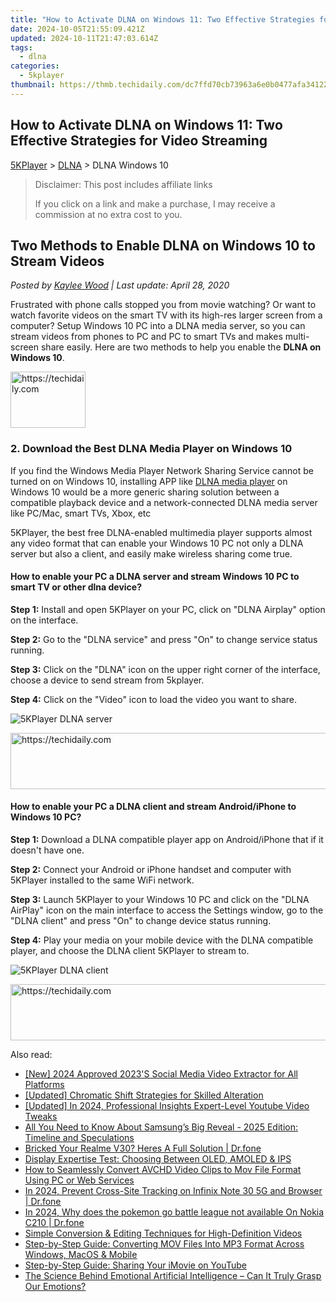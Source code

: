 ```yaml
---
title: "How to Activate DLNA on Windows 11: Two Effective Strategies for Video Streaming"
date: 2024-10-05T21:55:09.421Z
updated: 2024-10-11T21:47:03.614Z
tags:
  - dlna
categories:
  - 5kplayer
thumbnail: https://thmb.techidaily.com/dc7ffd70cb73963a6e0b0477afa34122ac2690b6da8afae499c025285139f98c.png
---
```


## How to Activate DLNA on Windows 11: Two Effective Strategies for Video Streaming

[5KPlayer](https://tools.techidaily.com/5kplayer/products/) \> [DLNA](https://tools.techidaily.com/5kplayer/dlna/) \> DLNA Windows 10

>  Disclaimer: This post includes affiliate links
>
>  If you click on a link and make a purchase, I may receive a commission at no extra cost to you.
>

## Two Methods to Enable DLNA on Windows 10 to Stream Videos

 _Posted by [Kaylee Wood](https://www.quora.com/profile/Amanda-Hu-21) | Last update: April 28, 2020_

Frustrated with phone calls stopped you from movie watching? Or want to watch favorite videos on the smart TV with its high-res larger screen from a computer? Setup Windows 10 PC into a DLNA media server, so you can stream videos from phones to PC and PC to smart TVs and makes multi-screen share easily. Here are two methods to help you enable the **DLNA on Windows 10**.

<!-- affiliate ads begin -->
<a href="https://aligracehair.sjv.io/c/5597632/2135363/19272" target="_top" id="2135363">
  <img src="//a.impactradius-go.com/display-ad/19272-2135363" border="0" alt="https://techidaily.com" width="120" height="90"/>
</a>
<img height="0" width="0" src="https://aligracehair.sjv.io/i/5597632/2135363/19272" style="position:absolute;visibility:hidden;" border="0" />
<!-- affiliate ads end -->

### 2\. Download the Best DLNA Media Player on Windows 10

If you find the Windows Media Player Network Sharing Service cannot be turned on on Windows 10, installing APP like [DLNA media player](https://tools.techidaily.com/5kplayer/dlna/) on Windows 10 would be a more generic sharing solution between a compatible playback device and a network-connected DLNA media server like PC/Mac, smart TVs, Xbox, etc

5KPlayer, the best free DLNA-enabled multimedia player supports almost any video format that can enable your Windows 10 PC not only a DLNA server but also a client, and easily make wireless sharing come true. 

#### **How to enable your PC a DLNA server and stream Windows 10 PC to smart TV or other dlna device?**

**Step 1:** Install and open 5KPlayer on your PC, click on "DLNA Airplay" option on the interface.

**Step 2:** Go to the "DLNA service" and press "On" to change service status running. 

**Step 3:** Click on the "DLNA" icon on the upper right corner of the interface, choose a device to send stream from 5kplayer.

**Step 4:** Click on the "Video" icon to load the video you want to share.

![5KPlayer DLNA server](https://www.5kplayer.com/dlna/img/turn-on-dlna-server.jpg) 

<!-- affiliate ads begin -->
<a href="https://review-au.sjv.io/c/5597632/2135316/14409" target="_top" id="2135316">
  <img src="//a.impactradius-go.com/display-ad/14409-2135316" border="0" alt="https://techidaily.com" width="728" height="90"/>
</a>
<img height="0" width="0" src="https://review-au.sjv.io/i/5597632/2135316/14409" style="position:absolute;visibility:hidden;" border="0" />
<!-- affiliate ads end -->

#### **How to enable your PC a DLNA client and stream Android/iPhone to Windows 10 PC?**

**Step 1:** Download a DLNA compatible player app on Android/iPhone that if it doesn't have one.

**Step 2:** Connect your Android or iPhone handset and computer with 5KPlayer installed to the same WiFi network.

**Step 3:** Launch 5KPlayer to your Windows 10 PC and click on the "DLNA AirPlay" icon on the main interface to access the Settings window, go to the "DLNA client" and press "On" to change device status running.

**Step 4:** Play your media on your mobile device with the DLNA compatible player, and choose the DLNA client 5KPlayer to stream to.

![5KPlayer DLNA client](https://www.5kplayer.com/dlna/img/turn-on-dlna-client.jpg)

<!-- affiliate ads begin -->
<a href="https://appsumo.8odi.net/c/5597632/2068439/7443" target="_top" id="2068439">
  <img src="//a.impactradius-go.com/display-ad/7443-2068439" border="0" alt="https://techidaily.com" width="728" height="90"/>
</a>
<img height="0" width="0" src="https://appsumo.8odi.net/i/5597632/2068439/7443" style="position:absolute;visibility:hidden;" border="0" />
<!-- affiliate ads end -->

<ins class="adsbygoogle"
     style="display:block"
     data-ad-format="autorelaxed"
     data-ad-client="ca-pub-7571918770474297"
     data-ad-slot="1223367746"></ins>

<ins class="adsbygoogle"
     style="display:block"
     data-ad-client="ca-pub-7571918770474297"
     data-ad-slot="8358498916"
     data-ad-format="auto"
     data-full-width-responsive="true"></ins>

<span class="atpl-alsoreadstyle">Also read:</span>
<div><ul>
<li><a href="https://facebook-videos.techidaily.com/new-2024-approved-2023s-social-media-video-extractor-for-all-platforms/"><u>[New] 2024 Approved 2023'S Social Media Video Extractor for All Platforms</u></a></li>
<li><a href="https://article-helps.techidaily.com/updated-chromatic-shift-strategies-for-skilled-alteration/"><u>[Updated] Chromatic Shift Strategies for Skilled Alteration</u></a></li>
<li><a href="https://youtube-lab.techidaily.com/ed-in-2024-professional-insights-expert-level-youtube-video-tweaks/"><u>[Updated] In 2024, Professional Insights Expert-Level Youtube Video Tweaks</u></a></li>
<li><a href="https://techno-recovery.techidaily.com/all-you-need-to-know-about-samsungs-big-reveal-2025-edition-timeline-and-speculations/"><u>All You Need to Know About Samsung’s Big Reveal - 2025 Edition: Timeline and Speculations</u></a></li>
<li><a href="https://howto.techidaily.com/bricked-your-realme-v30-heres-a-full-solution-drfone-by-drfone-fix-android-problems-fix-android-problems/"><u>Bricked Your Realme V30? Heres A Full Solution | Dr.fone</u></a></li>
<li><a href="https://games-able.techidaily.com/display-expertise-test-choosing-between-oled-amoled-and-ips/"><u>Display Expertise Test: Choosing Between OLED, AMOLED & IPS</u></a></li>
<li><a href="https://media-tips.techidaily.com/how-to-seamlessly-convert-avchd-video-clips-to-mov-file-format-using-pc-or-web-services/"><u>How to Seamlessly Convert AVCHD Video Clips to Mov File Format Using PC or Web Services</u></a></li>
<li><a href="https://phone-solutions.techidaily.com/in-2024-prevent-cross-site-tracking-on-infinix-note-30-5g-and-browser-drfone-by-drfone-virtual-android/"><u>In 2024, Prevent Cross-Site Tracking on Infinix Note 30 5G and Browser | Dr.fone</u></a></li>
<li><a href="https://android-pokemon-go.techidaily.com/in-2024-why-does-the-pokemon-go-battle-league-not-available-on-nokia-c210-drfone-by-drfone-virtual-android/"><u>In 2024, Why does the pokemon go battle league not available On Nokia C210 | Dr.fone</u></a></li>
<li><a href="https://media-tips.techidaily.com/simple-conversion-and-editing-techniques-for-high-definition-videos/"><u>Simple Conversion & Editing Techniques for High-Definition Videos</u></a></li>
<li><a href="https://media-tips.techidaily.com/step-by-step-guide-converting-mov-files-into-mp3-format-across-windows-macos-and-mobile/"><u>Step-by-Step Guide: Converting MOV Files Into MP3 Format Across Windows, MacOS & Mobile</u></a></li>
<li><a href="https://media-tips.techidaily.com/step-by-step-guide-sharing-your-imovie-on-youtube/"><u>Step-by-Step Guide: Sharing Your iMovie on YouTube</u></a></li>
<li><a href="https://tech-revival.techidaily.com/the-science-behind-emotional-artificial-intelligence-can-it-truly-grasp-our-emotions/"><u>The Science Behind Emotional Artificial Intelligence – Can It Truly Grasp Our Emotions?</u></a></li>
</ul></div>

